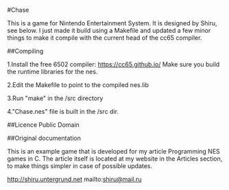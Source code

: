 #Chase

This is a game for Nintendo Entertainment System. It is designed by Shiru, see
below. I just made it build using a Makefile and updated a few minor things to
make it compile with the current head of the cc65 compiler.

##Compiling

1.Install the free 6502 compiler: https://cc65.github.io/
Make sure you build the runtime libraries for the nes.

2.Edit the Makefile to point to the compiled nes.lib

3.Run "make" in the /src directory

4."Chase.nes" file is built in the /src dir.

##Licence
Public Domain

##Original documentation

This is an example game that is developed for my article Programming NES games in C. The article itself is located at my website in the Articles section, to make things simpler in case of possible updates.

http://shiru.untergrund.net
mailto:shiru@mail.ru
